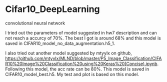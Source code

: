 # Cifar10_DeepLearning
convolutional neural network

I tried out the parameters of model suggested in hw7 description and can not reach a accurcy of 70%. The best I got is around 68% and this model is saved in CIFAR10_model_no_data_augmentation.h5_1.

I also tried out another model suggested by mtyylx on github, https://github.com/mtyylx/MLND/blob/master/P5_Image_Classification/CIFAR10%20Image%20Classification%20using%20Keras%20(Concise).ipynb. Following this model, the acc rate can be 80%. This model is saved in CIFAR10_model_best.h5. My test and plot is based on this model.


